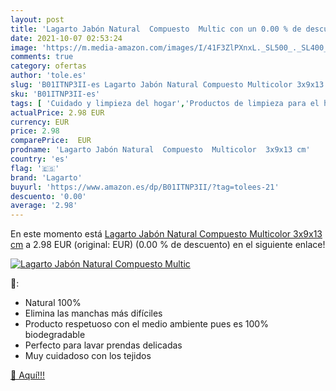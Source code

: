 ```yaml
---
layout: post
title: 'Lagarto Jabón Natural  Compuesto  Multic con un 0.00 % de descuento'
date: 2021-10-07 02:53:24
image: 'https://m.media-amazon.com/images/I/41F3ZlPXnxL._SL500_._SL400_.jpg'
comments: true
category: ofertas
author: 'tole.es'
slug: 'B01ITNP3II-es Lagarto Jabón Natural Compuesto Multicolor 3x9x13 cm'
sku: 'B01ITNP3II-es'
tags: [ 'Cuidado y limpieza del hogar','Productos de limpieza para el hogar','Salud y cuidado personal','jabón','lagarto', ]
actualPrice: 2.98 EUR
currency: EUR
price: 2.98
comparePrice:  EUR
prodname: 'Lagarto Jabón Natural  Compuesto  Multicolor  3x9x13 cm'
country: 'es'
flag: '🇪🇸'
brand: 'Lagarto'
buyurl: 'https://www.amazon.es/dp/B01ITNP3II/?tag=tolees-21'
descuento: '0.00'
average: '2.98'
---
```


En este momento está [Lagarto Jabón Natural  Compuesto  Multicolor  3x9x13 cm](https://www.amazon.es/dp/B01ITNP3II/?tag=tolees-21) a 2.98 EUR (original:  EUR) (0.00 %  de descuento) en el siguiente enlace!

[![Lagarto Jabón Natural  Compuesto  Multic](https://m.media-amazon.com/images/I/41F3ZlPXnxL._SL500_._SL400_.jpg)](https://www.amazon.es/dp/B01ITNP3II/?tag=tolees-21)

🔎:

- Natural 100%
- Elimina las manchas más difíciles
- Producto respetuoso con el medio ambiente pues es 100% biodegradable
- Perfecto para lavar prendas delicadas
- Muy cuidadoso con los tejidos

[🛒 Aquí!!!](https://www.amazon.es/dp/B01ITNP3II/?tag=tolees-21)
